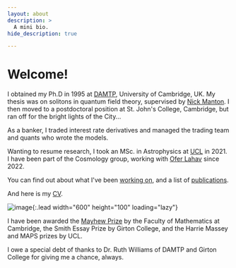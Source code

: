 ```yaml
---
layout: about
description: >
  A mini bio.
hide_description: true

---
```


# Welcome!

<!--author-->

I obtained my Ph.D in 1995 at [DAMTP](https://www.damtp.cam.ac.uk), University of Cambridge, UK. 
My thesis was on solitons in quantum field theory, supervised by 
[Nick Manton](https://www.damtp.cam.ac.uk/research/hep/person/nsm10). 
I then moved to a postdoctoral position at St. John's College, Cambridge, 
but ran off for the bright lights of the City...

As a banker, I traded interest rate derivatives and managed the trading team and  quants 
who wrote the models. 

Wanting to resume research, I took an MSc. in Astrophysics at [UCL](https://www.ucl.ac.uk/astrophysics/) in 2021. 
I have been part of the Cosmology group, working with [Ofer Lahav](https://www.ucl.ac.uk/astrophysics/professor-ofer-lahav) since 2022.

You can find out about what I've been [working on](/research/), and a list of [publications](/publications). 

And here is my [CV](/assets/CV.pdf).

![image](/assets/img/Hubble_UDF_1.png){:.lead width="600" height="100" loading="lazy"}

I have been awarded the [Mayhew Prize](https://en.wikipedia.org/wiki/Mayhew_Prize) by the Faculty of Mathematics at Cambridge, 
the Smith Essay Prize by Girton College, and the Harrie Massey and MAPS prizes by UCL.

I owe a special debt of thanks to Dr. Ruth Williams of DAMTP and Girton College for giving me a chance, 
always.



